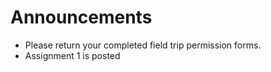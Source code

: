 # Announcements

- Please return your completed field trip permission forms.
- Assignment 1 is posted
